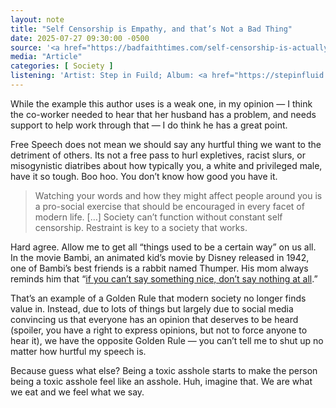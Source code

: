 ```yaml
---
layout: note
title: "Self Censorship is Empathy, and that’s Not a Bad Thing"
date: 2025-07-27 09:30:00 -0500
source: '<a href="https://badfaithtimes.com/self-censorship-is-actually-good/">Self Censorship Is Actually Good</a>, Denny Carter, June 23 2025'
media: "Article"
categories: [ Society ]
listening: 'Artist: Step in Fuild; Album: <a href="https://stepinfluid.bandcamp.com/album/back-in-business">Back in Business</a>'
---
```


While the example this author uses is a weak one, in my opinion — I think the co-worker needed to hear that her husband has a problem, and needs support to help work through that — I do think he has a great point.

Free Speech does not mean we should say any hurtful thing we want to the detriment of others. Its not a free pass to hurl expletives, racist slurs, or misogynistic diatribes about how typically you, a white and privileged male, have it so tough. Boo hoo. You don’t know how good you have it.

> Watching your words and how they might affect people around you is a pro-social exercise that should be encouraged in every facet of modern life. […] Society can’t function without constant self censorship. Restraint is key to a society that works.

Hard agree. Allow me to get all “things used to be a certain way” on us all. In the movie Bambi, an animated kid’s movie by Disney released in 1942, one of Bambi’s best friends is a rabbit named Thumper. His mom always reminds him that “[if you can’t say something nice, don’t say nothing at all](https://www.youtube.com/shorts/gSOoa-c6FM0).”

That’s an example of a Golden Rule that modern society no longer finds value in. Instead, due to lots of things but largely due to social media convincing us that everyone has an opinion that deserves to be heard (spoiler, you have a right to express opinions, but not to force anyone to hear it), we have the opposite Golden Rule — you can’t tell me to shut up no matter how hurtful my speech is.

Because guess what else? Being a toxic asshole starts to make the person being a toxic asshole feel like an asshole. Huh, imagine that. We are what we eat and we feel what we say.
